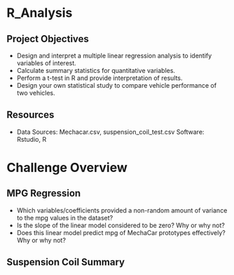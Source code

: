 # R_Analysis

## Project Objectives

- Design and interpret a multiple linear regression analysis to identify variables of interest.
- Calculate summary statistics for quantitative variables.
- Perform a t-test in R and provide interpretation of results.
- Design your own statistical study to compare vehicle performance of two vehicles.


## Resources
- Data Sources: Mechacar.csv, suspension_coil_test.csv
Software: Rstudio, R

# Challenge Overview

## MPG Regression

- Which variables/coefficients provided a non-random amount of variance to the mpg values in the dataset?
- Is the slope of the linear model considered to be zero? Why or why not?
- Does this linear model predict mpg of MechaCar prototypes effectively? Why or why not?


## Suspension Coil Summary
